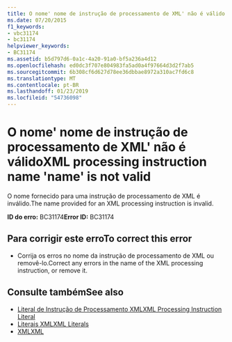 ```yaml
---
title: O nome' nome de instrução de processamento de XML' não é válido
ms.date: 07/20/2015
f1_keywords:
- vbc31174
- bc31174
helpviewer_keywords:
- BC31174
ms.assetid: b5d797d6-0a1c-4a20-91a0-bf5a236a4d12
ms.openlocfilehash: ed0dc3f707e804983fa5ad0a4f97664d3d2f7ab5
ms.sourcegitcommit: 6b308cf6d627d78ee36dbbae8972a310ac7fd6c8
ms.translationtype: MT
ms.contentlocale: pt-BR
ms.lasthandoff: 01/23/2019
ms.locfileid: "54736098"
---
```

# <a name="xml-processing-instruction-name-name-is-not-valid"></a><span data-ttu-id="ce54c-102">O nome' nome de instrução de processamento de XML' não é válido</span><span class="sxs-lookup"><span data-stu-id="ce54c-102">XML processing instruction name 'name' is not valid</span></span>
<span data-ttu-id="ce54c-103">O nome fornecido para uma instrução de processamento de XML é inválido.</span><span class="sxs-lookup"><span data-stu-id="ce54c-103">The name provided for an XML processing instruction is invalid.</span></span>  
  
 <span data-ttu-id="ce54c-104">**ID do erro:** BC31174</span><span class="sxs-lookup"><span data-stu-id="ce54c-104">**Error ID:** BC31174</span></span>  
  
## <a name="to-correct-this-error"></a><span data-ttu-id="ce54c-105">Para corrigir este erro</span><span class="sxs-lookup"><span data-stu-id="ce54c-105">To correct this error</span></span>  
  
-   <span data-ttu-id="ce54c-106">Corrija os erros no nome da instrução de processamento de XML ou removê-lo.</span><span class="sxs-lookup"><span data-stu-id="ce54c-106">Correct any errors in the name of the XML processing instruction, or remove it.</span></span>  
  
## <a name="see-also"></a><span data-ttu-id="ce54c-107">Consulte também</span><span class="sxs-lookup"><span data-stu-id="ce54c-107">See also</span></span>
- [<span data-ttu-id="ce54c-108">Literal de Instrução de Processamento XML</span><span class="sxs-lookup"><span data-stu-id="ce54c-108">XML Processing Instruction Literal</span></span>](../../visual-basic/language-reference/xml-literals/xml-processing-instruction-literal.md)
- [<span data-ttu-id="ce54c-109">Literais XML</span><span class="sxs-lookup"><span data-stu-id="ce54c-109">XML Literals</span></span>](../../visual-basic/language-reference/xml-literals/index.md)
- [<span data-ttu-id="ce54c-110">XML</span><span class="sxs-lookup"><span data-stu-id="ce54c-110">XML</span></span>](../../visual-basic/programming-guide/language-features/xml/index.md)
